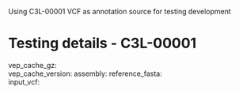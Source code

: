 Using C3L-00001 VCF as annotation source for testing development

# Testing details - C3L-00001

vep_cache_gz:  
vep_cache_version: 
assembly: 
reference_fasta:  
input_vcf:  


